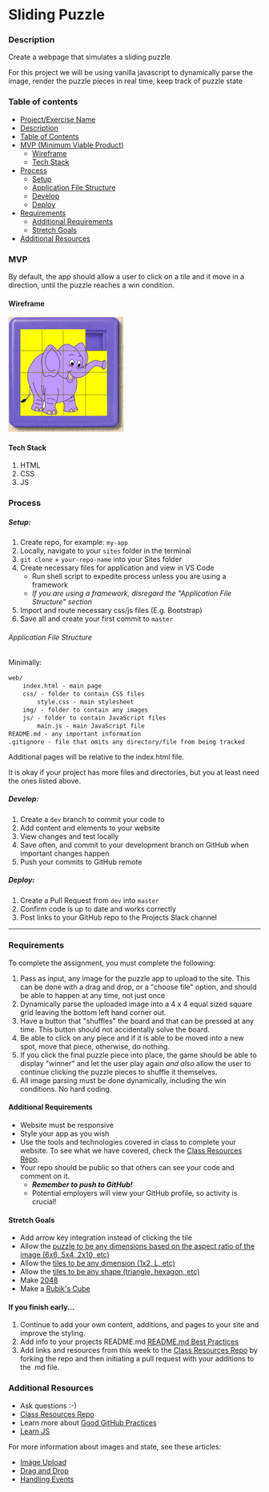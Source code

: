 # Sliding Puzzle

### Description

Create a webpage that simulates a sliding puzzle

For this project we will be using vanilla javascript to dynamically parse the image, render the puzzle pieces in real time, keep track of puzzle state

### Table of contents

<!--ts-->

- [Project/Exercise Name](#Sliding-Puzzle)
- [Description](#Description)
- [Table of Contents](#table-of-contents)
- [MVP (Minimum Viable Product)](#MVP)
  - [Wireframe](#Wireframe)
  - [Tech Stack](#Tech-Stack)
- [Process](#process)
  - [Setup](#Setup)
  - [Application File Structure](#Application-File-Structure)
  - [Develop](#Develop)
  - [Deploy](#Deploy)
- [Requirements](#Requirements)
  - [Additional Requirements](#Additional-Requirements)
  - [Stretch Goals](#Stretch-Goals)
- [Additional Resources](#Additional-Resources)
  <!--te-->

### MVP

By default, the app should allow a user to click on a tile and it move in a direction, until the puzzle reaches a win condition.

#### Wireframe

![wireframe](../wireframes/sliding-puzzle.jpg)

#### Tech Stack

1. HTML
2. CSS
3. JS

### Process

##### Setup:

1. Create repo, for example: `my-app`
2. Locally, navigate to your `sites` folder in the terminal
3. `git clone` + `your-repo-name` into your Sites folder
4. Create necessary files for application and view in VS Code
   - Run shell script to expedite process unless you are using a framework
   - _If you are using a framework, disregard the "Application File Structure" section_
5. Import and route necessary css/js files (E.g. Bootstrap)
6. Save all and create your first commit to `master`

###### Application File Structure

Minimally:

```
web/
    index.html - main page
    css/ - folder to contain CSS files
        style.css - main stylesheet
    img/ - folder to contain any images
    js/ - folder to contain JavaScript files
        main.js - main JavaScript file
README.md - any important information
.gitignore - file that omits any directory/file from being tracked
```

Additional pages will be relative to the index.html file.

It is okay if your project has more files and directories, but you at least need the ones listed above.

##### Develop:

1. Create a `dev` branch to commit your code to
2. Add content and elements to your website
3. View changes and test locally
4. Save often, and commit to your development branch on GitHub when important changes happen
5. Push your commits to GitHub remote

##### Deploy:

1. Create a Pull Request from `dev` into `master`
2. Confirm code is up to date and works correctly
3. Post links to your GitHub repo to the Projects Slack channel

---

### Requirements

To complete the assignment, you must complete the following:

1. Pass as input, any image for the puzzle app to upload to the site. This can be done with a drag and drop, or a "choose file" option, and should be able to happen at any time, not just once
2. Dynamically parse the uploaded image into a 4 x 4 equal sized square grid leaving the bottom left hand corner out.
3. Have a button that "shuffles" the board and that can be pressed at any time. This button should not accidentally solve the board.
4. Be able to click on any piece and if it is able to be moved into a new spot, move that piece, otherwise, do nothing.
5. If you click the final puzzle piece into place, the game should be able to display "winner" and let the user play again _and also_ allow the user to continue clicking the puzzle pieces to shuffle it themselves.
6. All image parsing must be done dynamically, including the win conditions. No hard coding.

#### Additional Requirements

- Website must be responsive
- Style your app as you wish
- Use the tools and technologies covered in class to complete your website. To see what we have covered, check the [Class Resources Repo](https://github.com/bootcamp-students/Resources).
- Your repo should be public so that others can see your code and comment on it.
  - _**Remember to push to GitHub!**_
  - Potential employers will view your GitHub profile, so activity is crucial!

#### Stretch Goals

- Add arrow key integration instead of clicking the tile
- Allow the [puzzle to be any dimensions based on the aspect ratio of the image (6x6, 5x4, 2x10, etc)](https://malaysia.timbangharga.com/cf/700/cdn/HTB17dx8m4PI8KJjSspfq6ACFXXaB/Tetris-worlds-Sliding-Puzzle-Colorful-Wooden-Tangram-Brain-Teaser-Puzzle-Toys-Game-for-Baby-Child-Kids.jpg)
- Allow the [tiles to be any dimension (1x2, L, etc)](https://www.michaelfogleman.com/rush/)
- Allow the [tiles to be any shape (triangle, hexagon, etc)](https://wittingen-puzzels.jimdo.com/)
- Make [2048](https://play2048.co/)
- Make a [Rubik's Cube](https://www.google.com/logos/2014/rubiks/iframe/index.html)

#### If you finish early...

1. Continue to add your own content, additions, and pages to your site and improve the styling.
2. Add info to your projects README.md [README.md Best Practices](https://gist.github.com/PurpleBooth/109311bb0361f32d87a2)
3. Add links and resources from this week to the [Class Resources Repo](https://github.com/bootcamp-students/Resources) by forking the repo and then initiating a pull request with your additions to the .md file.

### Additional Resources

- Ask questions :-)
- [Class Resources Repo](https://github.com/bootcamp-students/Resources)
- Learn more about [Good GitHub Practices](https://guides.github.com)
- [Learn JS](https://www.w3schools.com/js/)

For more information about images and state, see these articles:

- [Image Upload](https://www.w3schools.com/jsref/dom_obj_fileupload.asp)
- [Drag and Drop](https://css-tricks.com/drag-and-drop-file-uploading/)
- [Handling Events](https://eloquentjavascript.net/15_event.html)
